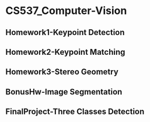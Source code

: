 # CS537_Computer-Vision
## Homework1-Keypoint Detection
## Homework2-Keypoint Matching
## Homework3-Stereo Geometry
## BonusHw-Image Segmentation
## FinalProject-Three Classes Detection
